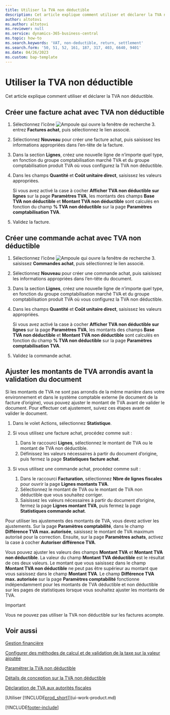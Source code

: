 ```yaml
---
title: Utiliser la TVA non déductible
description: Cet article explique comment utiliser et déclarer la TVA non déductible.
author: altotovi
ms.author: altotovi
ms.reviewer: null
ms.service: dynamics-365-business-central
ms.topic: how-to
ms.search.keywords: 'VAT, non-deductible, return, settlement'
ms.search.form: '50, 51, 52, 161, 187, 317, 403, 6640, 9401'
ms.date: 04/26/2023
ms.custom: bap-template
---
```


# Utiliser la TVA non déductible

Cet article explique comment utiliser et déclarer la TVA non déductible.

## Créer une facture achat avec TVA non déductible

1. Sélectionnez l’icône ![Ampoule qui ouvre la fenêtre de recherche 3.](media/ui-search/search_small.png "Dites-moi ce que vous voulez faire") entrez **Factures achat**, puis sélectionnez le lien associé.
2. Sélectionnez **Nouveau** pour créer une facture achat, puis saisissez les informations appropriées dans l’en-tête de la facture.
3. Dans la section **Lignes**, créez une nouvelle ligne de n’importe quel type, en fonction du groupe comptabilisation marché TVA et du groupe comptabilisation produit TVA où vous configurez la TVA non déductible.
4. Dans les champs **Quantité** et **Coût unitaire direct**, saisissez les valeurs appropriées.

    Si vous avez activé la case à cocher **Afficher TVA non déductible sur lignes** sur la page **Paramètres TVA**, les montants des champs **Base TVA non déductible** et **Montant TVA non déductible** sont calculés en fonction du champ **% TVA non déductible** sur la page **Paramètres comptabilisation TVA**.

5. Validez la facture.

## Créer une commande achat avec TVA non déductible

1. Sélectionnez l’icône ![Ampoule qui ouvre la fenêtre de recherche 3.](media/ui-search/search_small.png "Dites-moi ce que vous voulez faire") saisissez **Commandes achat**, puis sélectionnez le lien associé.
2. Sélectionnez **Nouveau** pour créer une commande achat, puis saisissez les informations appropriées dans l’en-tête du document.
3. Dans la section **Lignes**, créez une nouvelle ligne de n’importe quel type, en fonction du groupe comptabilisation marché TVA et du groupe comptabilisation produit TVA où vous configurez la TVA non déductible.
4. Dans les champs **Quantité** et **Coût unitaire direct**, saisissez les valeurs appropriées.

    Si vous avez activé la case à cocher **Afficher TVA non déductible sur lignes** sur la page **Paramètres TVA**, les montants des champs **Base TVA non déductible** et **Montant TVA non déductible** sont calculés en fonction du champ **% TVA non déductible** sur la page **Paramètres comptabilisation TVA**.

5. Validez la commande achat.

## Ajuster les montants de TVA arrondis avant la validation du document

Si les montants de TVA ne sont pas arrondis de la même manière dans votre environnement et dans le système comptable externe (le document de la facture d’origine), vous pouvez ajuster le montant de TVA avant de valider le document. Pour effectuer cet ajustement, suivez ces étapes avant de valider le document.

1. Dans le volet Actions, sélectionnez **Statistique**.
2. Si vous utilisez une facture achat, procédez comme suit :

    1. Dans le raccourci **Lignes**, sélectionnez le montant de TVA ou le montant de TVA non déductible.
    2. Définissez les valeurs nécessaires à partir du document d’origine, puis fermez la page **Statistiques facture achat**.

3.  Si vous utilisez une commande achat, procédez comme suit :

    1. Dans le raccourci **Facturation**, sélectionnez **Nbre de lignes fiscales** pour ouvrir la page **Lignes montants TVA**.
    2. Sélectionnez le montant de TVA ou le montant de TVA non déductible que vous souhaitez corriger.
    3. Saisissez les valeurs nécessaires à partir du document d’origine, fermez la page **Lignes montant TVA**, puis fermez la page **Statistiques commande achat**.

Pour utiliser les ajustements des montants de TVA, vous devez activer les ajustements. Sur la page **Paramètres comptabilité**, dans le champ **Différence TVA max. autorisée**, saisissez le montant de TVA maximum autorisé pour la correction. Ensuite, sur la page **Paramètres achats**, activez la case à cocher **Autoriser différence TVA**.

Vous pouvez ajuster les valeurs des champs **Montant TVA** et **Montant TVA non déductible**. La valeur du champ **Montant TVA déductible** est le résultat de ces deux valeurs. Le montant que vous saisissez dans le champ **Montant TVA non déductible** ne peut pas être supérieur au montant que vous saisissez dans le champ **Montant TVA**. Le champ **Différence TVA max. autorisée** sur la page **Paramètres comptabilité** fonctionne indépendamment pour les montants de TVA déductible et non déductible sur les pages de statistiques lorsque vous souhaitez ajuster les montants de TVA.

> [!IMPORTANT]
> Vous ne pouvez pas utiliser la TVA non déductible sur les factures acompte.

## Voir aussi

[Gestion financière](finance.md)

[Configurer des méthodes de calcul et de validation de la taxe sur la valeur ajoutée](finance-setup-vat.md)  

[Paramétrer la TVA non déductible](finance-setup-nondeductible-vat.md)

[Détails de conception sur la TVA non déductible](design-details-nondeductible-vat.md)

[Déclaration de TVA aux autorités fiscales](finance-how-report-vat.md)

[Utiliser [!INCLUDE[prod_short](includes/prod_short.md)]](ui-work-product.md)

[!INCLUDE[footer-include](includes/footer-banner.md)]
